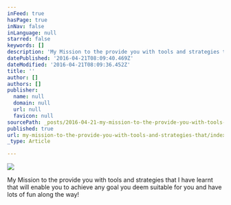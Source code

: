 ```yaml
---
inFeed: true
hasPage: true
inNav: false
inLanguage: null
starred: false
keywords: []
description: 'My Mission to the provide you with tools and strategies that I have learnt that will enable you to achieve any goal you deem suitable for you and have lots of fun along the way!'
datePublished: '2016-04-21T08:09:40.469Z'
dateModified: '2016-04-21T08:09:36.452Z'
title: ''
author: []
authors: []
publisher:
  name: null
  domain: null
  url: null
  favicon: null
sourcePath: _posts/2016-04-21-my-mission-to-the-provide-you-with-tools-and-strategies-that.md
published: true
url: my-mission-to-the-provide-you-with-tools-and-strategies-that/index.html
_type: Article

---
```

![](https://the-grid-user-content.s3-us-west-2.amazonaws.com/f6b3cac6-41eb-43f9-8db0-12eda019535d.jpg)

My Mission to the provide you with tools and strategies that I have learnt that will enable you to achieve any goal you deem suitable for you and have lots of fun along the way!